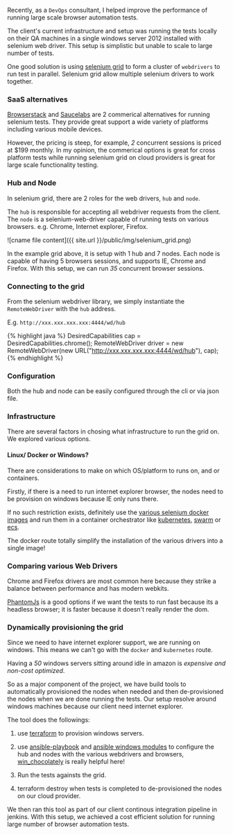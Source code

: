 Recently, as a `DevOps` consultant, I helped improve the performance of running large scale browser automation tests. 

The client's current infrastructure and setup was running the tests locally on their QA machines in a single windows server 2012 installed with selenium web driver. This setup is simplistic but unable to scale to large number of tests.

One good solution is using [selenium grid](https://github.com/SeleniumHQ/selenium/wiki/Grid2) to form a cluster of `webdrivers` to run test in parallel. Selenium grid allow multiple selenium drivers to work together. 

### SaaS alternatives
[Browserstack](https://www.browserstack.com) and [Saucelabs](https://saucelabs.com) are 2 commerical alternatives for running selenium tests. They provide great support a wide variety of platforms including various mobile devices. 

However, the pricing is steep, for example, *2* concurrent sessions is priced at $199 monthly. In my opinion, the commerical options is great for cross platform tests while running selenium grid on cloud providers is great for large scale functionality testing.

### Hub and Node
In selenium grid, there are 2 roles for the web drivers, `hub` and `node`. 

The `hub` is responsible for accepting all webdriver requests from the client. The `node` is a selenium-web-driver capable of running tests on various browsers. e.g. Chrome, Internet explorer, Firefox.

![cname file content]({{ site.url }}/public/img/selenium_grid.png)

In the example grid above, it is setup with 1 hub and 7 nodes. Each node is capable of having 5 browsers sessions, and supports IE, Chrome and Firefox. With this setup, we can run *35* concurrent browser sessions.

### Connecting to the grid
From the selenium webdriver library, we simply instantiate the `RemoteWebDriver` with the `hub` address. 

E.g. `http://xxx.xxx.xxx.xxx:4444/wd/hub`

{% highlight java %}
DesiredCapabilities cap = DesiredCapabilities.chrome();
RemoteWebDriver driver =  new RemoteWebDriver(new URL("http://xxx.xxx.xxx.xxx:4444/wd/hub"), cap);
{% endhighlight %}

### Configuration
Both the hub and node can be easily configured through the cli or via json file. 

### Infrastructure
There are several factors in chosing what infrastructure to run the grid on. We explored various options.

#### Linux/ Docker or Windows?
There are considerations to make on which OS/platform to runs on, and or containers.

Firstly, if there is a need to run internet explorer browser, the nodes need to be provision on windows because IE only runs there.

If no such restriction exists, definitely use the [various selenium docker images](https://github.com/SeleniumHQ/docker-selenium) and run them in a container orchestrator like [kubernetes](https://kubernetes.io), [swarm](https://docs.docker.com/swarm/overview/) or [ecs](https://aws.amazon.com/ecs).

The docker route totally simplify the installation of the various drivers into a single image!

### Comparing various Web Drivers
Chrome and Firefox drivers are most common here because they strike a balance between performance and has modern webkits. 

[PhantomJs](http://phantomjs.org) is a good options if we want the tests to run fast because its a headless browser; it is faster because it doesn't really render the dom.

### Dynamically provisioning the grid
Since we need to have internet explorer support, we are running on windows. This means we can't go with the `docker` and `kubernetes` route.

Having a *50* windows servers sitting around idle in amazon is *expensive and non-cost optimized*. 

So as a major component of the project, we have build tools to automatically provisioned the nodes when needed and then de-provisioned the nodes when we are done running the tests. Our setup resolve around windows machines because our client need internet explorer. 

The tool does the followings:

1. use [terraform](https://www.terraform.io) to provision windows servers.

2. use [ansible-playbook](http://docs.ansible.com/ansible/latest/playbooks.html) and [ansible windows modules](http://docs.ansible.com/ansible/latest/intro_windows.html) to configure the hub and nodes with the various webdrivers and browsers, [win_chocolately](http://docs.ansible.com/ansible/latest/win_chocolatey_module.html) is really helpful here! 

3. Run the tests againsts the grid. 

4. terraform destroy when tests is completed to de-provisioned the nodes on our cloud provider.

We then ran this tool as part of our client continous integration pipeline in jenkins. With this setup, we achieved a cost efficient solution for running large number of browser automation tests.